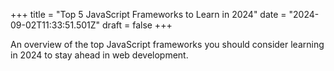 +++
title = "Top 5 JavaScript Frameworks to Learn in 2024"
date = "2024-09-02T11:33:51.501Z"
draft = false
+++

  An overview of the top JavaScript frameworks you should consider learning in 2024 to stay ahead in web development.
        